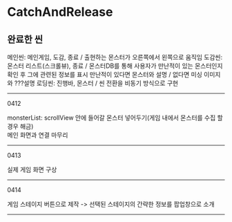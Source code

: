 # CatchAndRelease

<h2>완료한 씬</h2>
메인씬: 메인게임, 도감, 종료 / 출현하는 몬스터가 오른쪽에서 왼쪽으로 움직임  
도감씬: 몬스터 리스트(스크롤뷰), 종료 / 몬스터DB를 통해 사용자가 만난적이 있는 몬스터인지 확인 후 그에 관련된 정보를 표시  
만난적이 있다면 몬스터와 설명 / 없다면 미싱 이미지와 ???설명  
로딩씬: 진행바, 몬스터 / 씬 전환을 비동기 방식으로 구현   

<hr>

0412 

monsterList: scrollView 안에 들어갈 몬스터 넣어두기(게임 내에서 몬스터를 수집 할 경우 해금)   
메인 화면과 연결 마무리

<hr>

0413

실제 게임 화면 구상

<hr>

0414
   
게임 스테이지 버튼으로 제작 -> 선택된 스테이지의 간략한 정보를 팝업창으로 소개

<hr>
